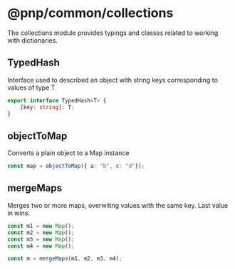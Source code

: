 # @pnp/common/collections

The collections module provides typings and classes related to working with dictionaries.

## TypedHash<T>

Interface used to described an object with string keys corresponding to values of type T

```TypeScript
export interface TypedHash<T> {
    [key: string]: T;
}
```

## objectToMap

Converts a plain object to a Map instance

```TypeScript
const map = objectToMap({ a: "b", c: "d"});
```

## mergeMaps

Merges two or more maps, overwiting values with the same key. Last value in wins.

```TypeScript
const m1 = new Map();
const m2 = new Map();
const m3 = new Map();
const m4 = new Map();

const m = mergeMaps(m1, m2, m3, m4);
```
